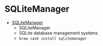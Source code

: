 # SQLiteManager
- [SQLiteManager](https://www.sqlabs.com/sqlitemanager.php)
  -  SQLiteManager
  - SQLite database management systems
  - `brew cask install sqlitemanager`
